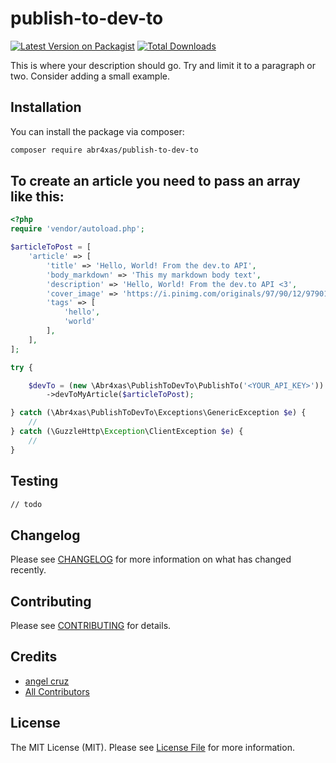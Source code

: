 # publish-to-dev-to

[![Latest Version on Packagist](https://img.shields.io/packagist/v/abr4xas/publish-to-dev-to.svg?style=flat-square)](https://packagist.org/packages/abr4xas/publish-to-dev-to)
[![Total Downloads](https://img.shields.io/packagist/dt/abr4xas/publish-to-dev-to.svg?style=flat-square)](https://packagist.org/packages/abr4xas/publish-to-dev-to)


This is where your description should go. Try and limit it to a paragraph or two. Consider adding a small example.


## Installation

You can install the package via composer:

```bash
composer require abr4xas/publish-to-dev-to
```

## To create an article you need to pass an array like this:

```php
<?php
require 'vendor/autoload.php';

$articleToPost = [
    'article' => [
        'title' => 'Hello, World! From the dev.to API',
        'body_markdown' => 'This my markdown body text',
        'description' => 'Hello, World! From the dev.to API <3',
        'cover_image' => 'https://i.pinimg.com/originals/97/90/12/979012800b47e3bb871cae4009333e08.jpg',
        'tags' => [
            'hello',
            'world'
        ],
    ],
];

try {

    $devTo = (new \Abr4xas\PublishToDevTo\PublishTo('<YOUR_API_KEY>'))
        ->devToMyArticle($articleToPost);

} catch (\Abr4xas\PublishToDevTo\Exceptions\GenericException $e) {
    //
} catch (\GuzzleHttp\Exception\ClientException $e) {
    //
}

```

## Testing

```bash
// todo
```

## Changelog

Please see [CHANGELOG](CHANGELOG.md) for more information on what has changed recently.

## Contributing

Please see [CONTRIBUTING](.github/CONTRIBUTING.md) for details.


## Credits

- [angel cruz](https://github.com/abr4xas)
- [All Contributors](../../contributors)

## License

The MIT License (MIT). Please see [License File](LICENSE.md) for more information.
